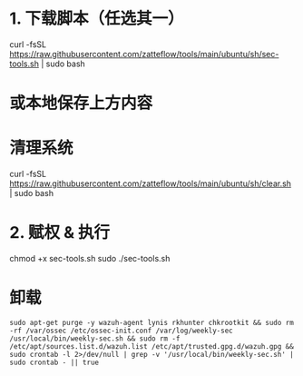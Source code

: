 # 1. 下载脚本（任选其一）
curl -fsSL https://raw.githubusercontent.com/zatteflow/tools/main/ubuntu/sh/sec-tools.sh | sudo bash
# 或本地保存上方内容

# 清理系统
curl -fsSL https://raw.githubusercontent.com/zatteflow/tools/main/ubuntu/sh/clear.sh | sudo bash

# 2. 赋权 & 执行
chmod +x sec-tools.sh
sudo ./sec-tools.sh

# 卸载
```
sudo apt-get purge -y wazuh-agent lynis rkhunter chkrootkit && sudo rm -rf /var/ossec /etc/ossec-init.conf /var/log/weekly-sec /usr/local/bin/weekly-sec.sh && sudo rm -f /etc/apt/sources.list.d/wazuh.list /etc/apt/trusted.gpg.d/wazuh.gpg && sudo crontab -l 2>/dev/null | grep -v '/usr/local/bin/weekly-sec.sh' | sudo crontab - || true
```
